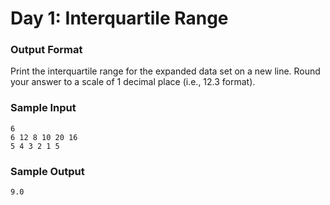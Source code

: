 # Day 1: Interquartile Range

### Output Format

Print the interquartile range for the expanded data set on a new line. Round your answer to a scale of 1 decimal place (i.e., 12.3 format).

### Sample Input

```
6
6 12 8 10 20 16
5 4 3 2 1 5
```

### Sample Output

```
9.0
```